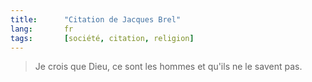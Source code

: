 ```yaml
---
title:      "Citation de Jacques Brel"
lang:       fr
tags:       [société, citation, religion]
---
```


> Je crois que Dieu, ce sont les hommes et qu'ils ne le savent pas.
